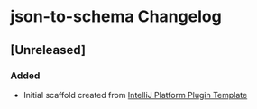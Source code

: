 <!-- Keep a Changelog guide -> https://keepachangelog.com -->

# json-to-schema Changelog

## [Unreleased]
### Added
- Initial scaffold created from [IntelliJ Platform Plugin Template](https://github.com/JetBrains/intellij-platform-plugin-template)
